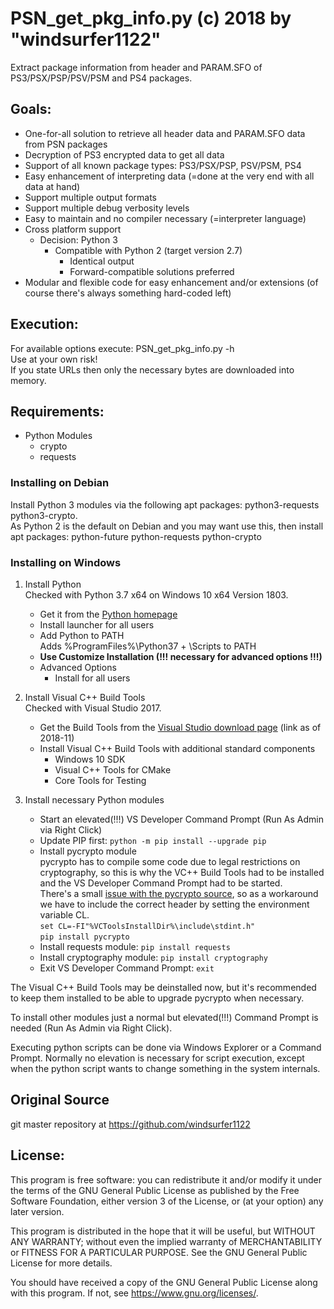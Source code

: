 # PSN_get_pkg_info.py (c) 2018 by "windsurfer1122"
Extract package information from header and PARAM.SFO of PS3/PSX/PSP/PSV/PSM and PS4 packages.

## Goals:
* One-for-all solution to retrieve all header data and PARAM.SFO data from PSN packages
* Decryption of PS3 encrypted data to get all data
* Support of all known package types: PS3/PSX/PSP, PSV/PSM, PS4
* Easy enhancement of interpreting data (=done at the very end with all data at hand)
* Support multiple output formats
* Support multiple debug verbosity levels
* Easy to maintain and no compiler necessary (=interpreter language)
* Cross platform support
  * Decision: Python 3
    * Compatible with Python 2 (target version 2.7)
      * Identical output
      * Forward-compatible solutions preferred
* Modular and flexible code for easy enhancement and/or extensions (of course there's always something hard-coded left)

## Execution:
For available options execute: PSN_get_pkg_info.py -h<br>
Use at your own risk!<br>
If you state URLs then only the necessary bytes are downloaded into memory.

## Requirements:
* Python Modules
  * crypto
  * requests

### Installing on Debian
Install Python 3 modules via the following apt packages: python3-requests python3-crypto.<br>
As Python 2 is the default on Debian and you may want use this, then install apt packages: python-future python-requests python-crypto

### Installing on Windows
1. Install Python<br>
   Checked with Python 3.7 x64 on Windows 10 x64 Version 1803.
   * Get it from the [Python homepage](https://www.python.org/)
   * Install launcher for all users
   * Add Python to PATH<br>
     Adds %ProgramFiles%\Python37 + \Scripts to PATH
   * __Use Customize Installation (!!! necessary for advanced options !!!)__
   * Advanced Options
     * Install for all users

1. Install Visual C++ Build Tools<br>
   Checked with Visual Studio 2017.
   * Get the Build Tools from the [Visual Studio download page](https://visualstudio.microsoft.com/downloads/#build-tools-for-visual-studio-2017) (link as of 2018-11)
   * Install Visual C++ Build Tools with additional standard components
     * Windows 10 SDK
     * Visual C++ Tools for CMake
     * Core Tools for Testing

1. Install necessary Python modules
   * Start an elevated(!!!) VS Developer Command Prompt (Run As Admin via Right Click)
   * Update PIP first: `python -m pip install --upgrade pip`
   * Install pycrypto module<br>
     pycrypto has to compile some code due to legal restrictions on cryptography, so this is why the VC++ Build Tools had to be installed and the VS Developer Command Prompt had to be started.<br>
     There's a small [issue with the pycrypto source](https://github.com/dlitz/pycrypto/issues/218), so as a workaround we have to include the correct header by setting the environment variable CL.<br>
     `set CL=-FI"%VCToolsInstallDir%\include\stdint.h"`<br>
     `pip install pycrypto`
   * Install requests module: `pip install requests`
   * Install cryptography module: `pip install cryptography`
   * Exit VS Developer Command Prompt: `exit`

The Visual C++ Build Tools may be deinstalled now, but it's recommended to keep them installed to be able to upgrade pycrypto when necessary.

To install other modules just a normal but elevated(!!!) Command Prompt is needed (Run As Admin via Right Click).

Executing python scripts can be done via Windows Explorer or a Command Prompt. Normally no elevation is necessary for script execution, except when the python script wants to change something in the system internals.

## Original Source
git master repository at https://github.com/windsurfer1122

## License:
This program is free software: you can redistribute it and/or modify
it under the terms of the GNU General Public License as published by
the Free Software Foundation, either version 3 of the License, or
(at your option) any later version.

This program is distributed in the hope that it will be useful,
but WITHOUT ANY WARRANTY; without even the implied warranty of
MERCHANTABILITY or FITNESS FOR A PARTICULAR PURPOSE.  See the
GNU General Public License for more details.

You should have received a copy of the GNU General Public License
along with this program.  If not, see <https://www.gnu.org/licenses/>.
